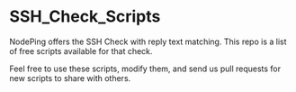 SSH_Check_Scripts
=================
NodePing offers the SSH Check with reply text matching.  This repo is a list of free scripts available for that check.

Feel free to use these scripts, modify them, and send us pull requests for new scripts to share with others.